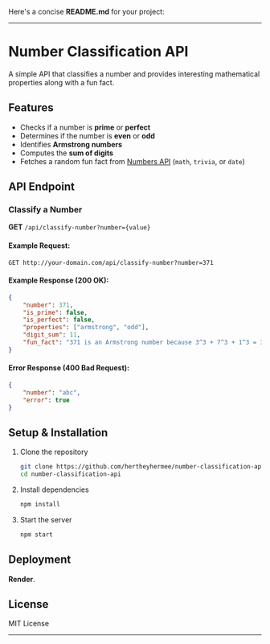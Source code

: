 Here's a concise **README.md** for your project:  

---

# **Number Classification API**  

A simple API that classifies a number and provides interesting mathematical properties along with a fun fact.  

## **Features**  
- Checks if a number is **prime** or **perfect**  
- Determines if the number is **even** or **odd**  
- Identifies **Armstrong numbers**  
- Computes the **sum of digits**  
- Fetches a random fun fact from [Numbers API](http://numbersapi.com/) (`math`, `trivia`, or `date`)  

## **API Endpoint**  
### **Classify a Number**  
**GET** `/api/classify-number?number={value}`  

#### **Example Request:**  
```http
GET http://your-domain.com/api/classify-number?number=371
```

#### **Example Response (200 OK):**  
```json
{
    "number": 371,
    "is_prime": false,
    "is_perfect": false,
    "properties": ["armstrong", "odd"],
    "digit_sum": 11,
    "fun_fact": "371 is an Armstrong number because 3^3 + 7^3 + 1^3 = 371"
}
```

#### **Error Response (400 Bad Request):**  
```json
{
    "number": "abc",
    "error": true
}
```

## **Setup & Installation**  
1. Clone the repository  
   ```bash
   git clone https://github.com/hertheyhermee/number-classification-api.git
   cd number-classification-api
   ```
2. Install dependencies  
   ```bash
   npm install
   ```
3. Start the server  
   ```bash
   npm start
   ```

## **Deployment**  
**Render**.  

## **License**  
MIT License  

---